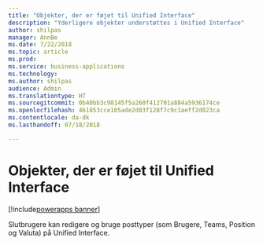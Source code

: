 ```yaml
---
title: "Objekter, der er føjet til Unified Interface"
description: "Yderligere objekter understøttes i Unified Interface"
author: shilpas
manager: AnnBe
ms.date: 7/22/2018
ms.topic: article
ms.prod: 
ms.service: business-applications
ms.technology: 
ms.author: shilpas
audience: Admin
ms.translationtype: HT
ms.sourcegitcommit: 0b40bb3c98145f5a260f412701a884a5936174ce
ms.openlocfilehash: 461853cce105ade2d83f128f7c9c1aeff2d023ca
ms.contentlocale: da-dk
ms.lasthandoff: 07/18/2018

---
```

# <a name="entities-added-to-the-unified-interface"></a>Objekter, der er føjet til Unified Interface

[!include[powerapps banner](../includes/powerapps.md)]




Slutbrugere kan redigere og bruge posttyper (som Brugere, Teams, Position og Valuta) på Unified Interface. 

